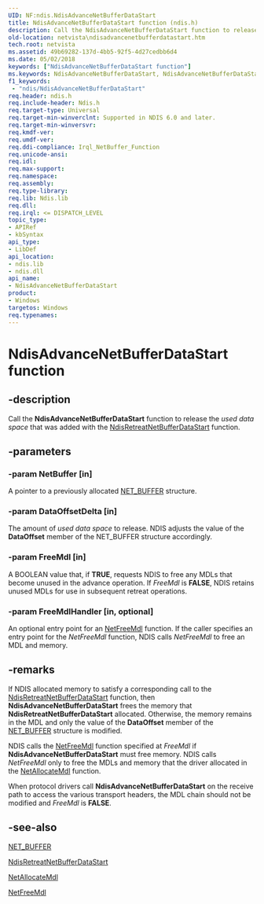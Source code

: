 ```yaml
---
UID: NF:ndis.NdisAdvanceNetBufferDataStart
title: NdisAdvanceNetBufferDataStart function (ndis.h)
description: Call the NdisAdvanceNetBufferDataStart function to release the used data space that was added with the NdisRetreatNetBufferDataStart function.
old-location: netvista\ndisadvancenetbufferdatastart.htm
tech.root: netvista
ms.assetid: 49b69282-137d-4bb5-92f5-4d27cedbb6d4
ms.date: 05/02/2018
keywords: ["NdisAdvanceNetBufferDataStart function"]
ms.keywords: NdisAdvanceNetBufferDataStart, NdisAdvanceNetBufferDataStart function [Network Drivers Starting with Windows Vista], ndis/NdisAdvanceNetBufferDataStart, ndis_netbuf_functions_ref_b03aee2c-859d-425f-9b07-91b324505ff4.xml, netvista.ndisadvancenetbufferdatastart
f1_keywords:
 - "ndis/NdisAdvanceNetBufferDataStart"
req.header: ndis.h
req.include-header: Ndis.h
req.target-type: Universal
req.target-min-winverclnt: Supported in NDIS 6.0 and later.
req.target-min-winversvr: 
req.kmdf-ver: 
req.umdf-ver: 
req.ddi-compliance: Irql_NetBuffer_Function
req.unicode-ansi: 
req.idl: 
req.max-support: 
req.namespace: 
req.assembly: 
req.type-library: 
req.lib: Ndis.lib
req.dll: 
req.irql: <= DISPATCH_LEVEL
topic_type:
- APIRef
- kbSyntax
api_type:
- LibDef
api_location:
- ndis.lib
- ndis.dll
api_name:
- NdisAdvanceNetBufferDataStart
product:
- Windows
targetos: Windows
req.typenames: 
---
```


# NdisAdvanceNetBufferDataStart function


## -description


Call the 
  <b>NdisAdvanceNetBufferDataStart</b> function to release the 
  <i>used data space</i> that was added with the 
  <a href="https://docs.microsoft.com/windows-hardware/drivers/ddi/ndis/nf-ndis-ndisretreatnetbufferdatastart">
  NdisRetreatNetBufferDataStart</a> function.


## -parameters




### -param NetBuffer [in]

A pointer to a previously allocated 
     <a href="https://docs.microsoft.com/windows-hardware/drivers/ddi/ndis/ns-ndis-_net_buffer">NET_BUFFER</a> structure.


### -param DataOffsetDelta [in]

The amount of 
     <i>used data space</i> to release. NDIS adjusts the value of the 
     <b>DataOffset</b> member of the NET_BUFFER structure accordingly.


### -param FreeMdl [in]

A BOOLEAN value that, if <b>TRUE</b>, requests NDIS to free any MDLs that become unused in the advance
     operation. If 
     <i>FreeMdl</i> is <b>FALSE</b>, NDIS retains unused MDLs for use in subsequent retreat operations.


### -param FreeMdlHandler [in, optional]

An optional entry point for an 
     <a href="https://docs.microsoft.com/windows-hardware/drivers/ddi/ndis/nc-ndis-net_buffer_free_mdl_handler">NetFreeMdl</a> function. If the caller
     specifies an entry point for the 
     <i>NetFreeMdl</i> function, NDIS calls 
     <i>NetFreeMdl</i> to free an MDL and memory.


## -remarks



If NDIS allocated memory to satisfy a corresponding call to the 
    <a href="https://docs.microsoft.com/windows-hardware/drivers/ddi/ndis/nf-ndis-ndisretreatnetbufferdatastart">
    NdisRetreatNetBufferDataStart</a> function, then 
    <b>NdisAdvanceNetBufferDataStart</b> frees the memory that 
    <b>NdisRetreatNetBufferDataStart</b> allocated. Otherwise, the memory remains in the MDL and only the
    value of the 
    <b>DataOffset</b> member of the 
    <a href="https://docs.microsoft.com/windows-hardware/drivers/ddi/ndis/ns-ndis-_net_buffer">NET_BUFFER</a> structure is modified.

NDIS calls the 
    <a href="https://docs.microsoft.com/windows-hardware/drivers/ddi/ndis/nc-ndis-net_buffer_free_mdl_handler">NetFreeMdl</a> function specified at 
    <i>FreeMdl</i> if 
    <b>NdisAdvanceNetBufferDataStart</b> must free memory. NDIS calls 
    <i>NetFreeMdl</i> only to free the MDLs and memory that the driver allocated in the 
    <a href="https://docs.microsoft.com/windows-hardware/drivers/ddi/ndis/nc-ndis-net_buffer_allocate_mdl_handler">NetAllocateMdl</a> function.

When protocol drivers call 
    <b>NdisAdvanceNetBufferDataStart</b> on the receive path to access the various transport headers, the MDL
    chain should not be modified and 
    <i>FreeMdl</i> is <b>FALSE</b>.




## -see-also




<a href="https://docs.microsoft.com/windows-hardware/drivers/ddi/ndis/ns-ndis-_net_buffer">NET_BUFFER</a>



<a href="https://docs.microsoft.com/windows-hardware/drivers/ddi/ndis/nf-ndis-ndisretreatnetbufferdatastart">
   NdisRetreatNetBufferDataStart</a>



<a href="https://docs.microsoft.com/windows-hardware/drivers/ddi/ndis/nc-ndis-net_buffer_allocate_mdl_handler">NetAllocateMdl</a>



<a href="https://docs.microsoft.com/windows-hardware/drivers/ddi/ndis/nc-ndis-net_buffer_free_mdl_handler">NetFreeMdl</a>
 

 

